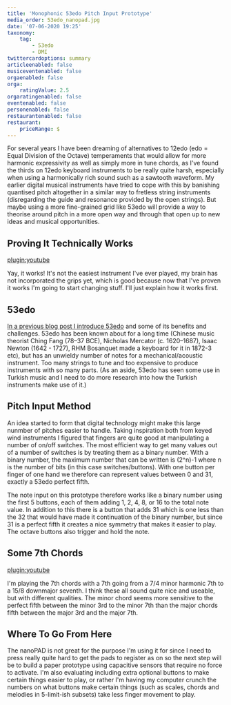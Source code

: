 ```yaml
---
title: 'Monophonic 53edo Pitch Input Prototype'
media_order: 53edo_nanopad.jpg
date: '07-06-2020 19:25'
taxonomy:
    tag:
        - 53edo
        - DMI
twittercardoptions: summary
articleenabled: false
musiceventenabled: false
orgaenabled: false
orga:
    ratingValue: 2.5
orgaratingenabled: false
eventenabled: false
personenabled: false
restaurantenabled: false
restaurant:
    priceRange: $
---
```


For several years I have been dreaming of alternatives to 12edo (edo = Equal Division of the Octave)
temperaments that would allow for more harmonic expressivity as well as simply more in tune chords,
as I've found the thirds on 12edo keyboard instruments to be really quite harsh, especially when
using a harmonically rich sound such as a sawtooth waveform. My earlier digital musical instruments
have tried to cope with this by banishing quantised pitch altogether in a similar way to fretless
string instruments (disregarding the guide and resonance provided by the open strings). But maybe using a more fine-grained grid like 53edo will provide a way to theorise
around pitch in a more open way and through that open up to new ideas and musical opportunities.

## Proving It Technically Works

[plugin:youtube](https://www.youtube.com/watch?v=ZkfwQGc83XA)

Yay, it works! It's not the easiest instrument I've ever played, my brain has not incorporated the grips yet, which is good because now that I've proven it works I'm going to start changing stuff. I'll just explain how it works first.

## 53edo

[In a previous blog post I introduce 53edo](https://eriknatanael.com/blog/how_to_get_better_pitches_53edo_part1) and some of its benefits and challenges. 53edo has been
known about for a long time (Chinese music theorist Ching Fang (78–37 BCE), Nicholas Mercator
(c. 1620–1687), Isaac Newton (1642 - 1727), RHM Bosanquet made a keyboard for it in 1872-3 etc), but
has an unwieldy number of notes for a mechanical/acoustic instrument. Too many strings to tune and
too expensive to produce instruments with so many parts. (As an aside, 53edo has seen some use in
Turkish music and I need to do more research into how the Turkish instruments make use of it.)

## Pitch Input Method

An idea started to form that digital technology might make this large nunmber of pitches easier to
handle. Taking inspiration both from keyed wind instruments I figured that fingers are quite good at
manipulating a number of on/off switches. The most efficient way to get many values out of a number
of switches is by treating them as a binary number. With a binary number, the maximum number that
can be written is (2^n)-1 where n is the number of bits (in this case switches/buttons). With one
button per finger of one hand we therefore can represent values between 0 and 31, exactly a 53edo
perfect fifth.

The note input on this prototype therefore works like a binary number using the first 5 buttons,
each of them adding 1, 2, 4, 8, or 16 to the total note value. In addition to this there is a button
that adds 31 which is one less than the 32 that would have made it continuation of the binary
number, but since 31 is a perfect fifth it creates a nice symmetry that makes it easier to play. The
octave buttons also trigger and hold the note.

## Some 7th Chords

[plugin:youtube](https://youtu.be/f-1F1lptvqY)

I'm playing the 7th chords with a 7th going from a 7/4 minor harmonic 7th to a 15/8 downmajor seventh. I think these all sound quite nice and useable, but with different qualities. The minor chord seems more sensitive to the perfect fifth between the minor 3rd to the minor 7th than the major chords fifth between the major 3rd and the major 7th.

## Where To Go From Here

The nanoPAD is not great for the purpose I'm using it for since I need to press really quite hard to get the pads to register as on so the next step will be to build a paper prototype using capacitive sensors that require no force to activate. I'm also evaluating including extra optional buttons to make certain things easier to play, or rather I'm having my computer crunch the numbers on what buttons make certain things (such as scales, chords and melodies in 5-limit-ish subsets) take less finger movement to play.